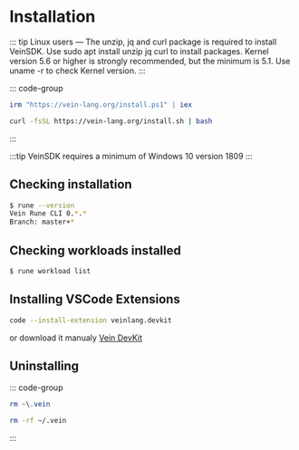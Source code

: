 # Installation


::: tip
Linux users — The unzip, jq and curl package is required to install VeinSDK. 
Use sudo apt install unzip jq curl to install packages. 
Kernel version 5.6 or higher is strongly recommended, but the minimum is 5.1. Use uname -r to check Kernel version.
:::


::: code-group

```powershell [windows]
irm "https://vein-lang.org/install.ps1" | iex
```

```bash [macOS/Linux]
curl -fsSL https://vein-lang.org/install.sh | bash 
```
:::

:::tip
VeinSDK requires a minimum of Windows 10 version 1809
:::

## Checking installation

```bash [macOS/Linux]
$ rune --version
Vein Rune CLI 0.*.*
Branch: master+*
```

## Checking workloads installed

```bash [macOS/Linux]
$ rune workload list
```


## Installing VSCode Extensions


```bash [console]
code --install-extension veinlang.devkit
```

or download it manualy [Vein DevKit](https://marketplace.visualstudio.com/items?itemName=veinlang.devkit)


## Uninstalling


::: code-group

```powershell [windows]
rm ~\.vein
```

```bash [macOS/Linux]
rm -rf ~/.vein
```


:::
